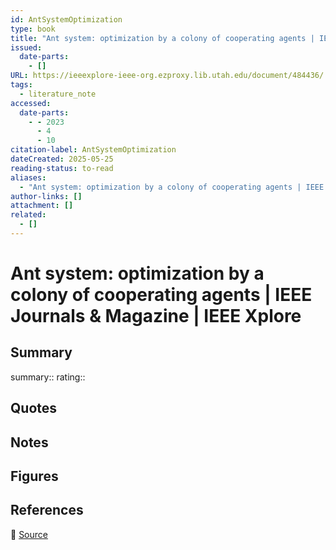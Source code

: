 ```yaml
---
id: AntSystemOptimization
type: book
title: "Ant system: optimization by a colony of cooperating agents | IEEE Journals & Magazine | IEEE Xplore"
issued:
  date-parts:
    - []
URL: https://ieeexplore-ieee-org.ezproxy.lib.utah.edu/document/484436/
tags:
  - literature_note
accessed:
  date-parts:
    - - 2023
      - 4
      - 10
citation-label: AntSystemOptimization
dateCreated: 2025-05-25
reading-status: to-read
aliases:
  - "Ant system: optimization by a colony of cooperating agents | IEEE Journals & Magazine | IEEE Xplore"
author-links: []
attachment: []
related:
  - []
---
```


# Ant system: optimization by a colony of cooperating agents | IEEE Journals & Magazine | IEEE Xplore

## Summary
summary::
rating::

## Quotes

## Notes

## Figures

## References

🔗 [Source](https://ieeexplore-ieee-org.ezproxy.lib.utah.edu/document/484436/)

